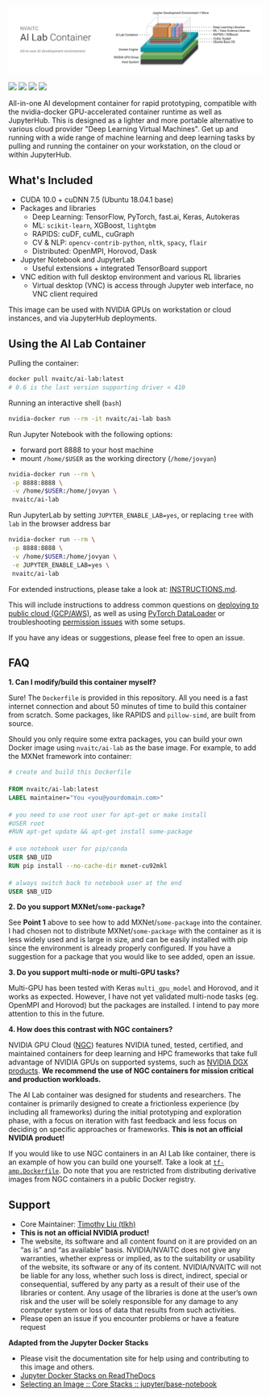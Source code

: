 ![header image](images/ai-lab-header.jpg)

[![](https://img.shields.io/docker/pulls/nvaitc/ai-lab.svg)](https://hub.docker.com/r/nvaitc/ai-lab) [![](https://images.microbadger.com/badges/image/nvaitc/ai-lab.svg)](https://microbadger.com/images/nvaitc/ai-lab "Get your own image badge on microbadger.com") [![](https://img.shields.io/github/issues/nvaitc/ai-lab.svg)](Issues) [![](https://img.shields.io/badge/vulnerabilities%20%28snyk.io%29-0-brightgreen.svg)](https://img.shields.io/snyk/vulnerabilities/github/nvaitc/ai-lab/test/requirements.txt.svg?label=vulnerabilities%20%28snyk.io%29)

All-in-one AI development container for rapid prototyping, compatible with the nvidia-docker GPU-accelerated container runtime as well as JupyterHub. This is designed as a lighter and more portable alternative to various cloud provider "Deep Learning Virtual Machines". Get up and running with a wide range of machine learning and deep learning tasks by pulling and running the container on your workstation, on the cloud or within JupyterHub.

## What's Included

* CUDA 10.0 + cuDNN 7.5 (Ubuntu 18.04.1 base)
* Packages and libraries
  * Deep Learning: TensorFlow, PyTorch, fast.ai, Keras, Autokeras
  * ML: `scikit-learn`, XGBoost, `lightgbm`
  * RAPIDS: cuDF, cuML, cuGraph
  * CV & NLP: `opencv-contrib-python`, `nltk`, `spacy`, `flair`
  * Distributed: OpenMPI, Horovod, Dask
* Jupyter Notebook and JupyterLab
  * Useful extensions + integrated TensorBoard support
* VNC edition with full desktop environment and various RL libraries
  * Virtual desktop (VNC) is access through Jupyter web interface, no VNC client required

This image can be used with NVIDIA GPUs on workstation or cloud instances, and via JupyterHub deployments.

## Using the AI Lab Container

Pulling the container:

```bash
docker pull nvaitc/ai-lab:latest
# 0.6 is the last version supporting driver < 410
```

Running an interactive shell (`bash`)

```bash
nvidia-docker run --rm -it nvaitc/ai-lab bash
```

Run Jupyter Notebook with the following options:

* forward port 8888 to your host machine
* mount `/home/$USER` as the working directory (`/home/jovyan`)

```bash
nvidia-docker run --rm \
 -p 8888:8888 \
 -v /home/$USER:/home/jovyan \
 nvaitc/ai-lab
```

Run JupyterLab by setting `JUPYTER_ENABLE_LAB=yes`, or replacing `tree` with `lab` in the browser address bar

```bash
nvidia-docker run --rm \
 -p 8888:8888 \
 -v /home/$USER:/home/jovyan \
 -e JUPYTER_ENABLE_LAB=yes \
 nvaitc/ai-lab
```
For extended instructions, please take a look at: [INSTRUCTIONS.md](INSTRUCTIONS.md).

This will include instructions to address common questions on [deploying to public cloud (GCP/AWS)](INSTRUCTIONS.md#public-cloud-gcp--aws-etc), as well as using [PyTorch DataLoader](INSTRUCTIONS.md#pytorch-dataloader) or troubleshooting [permission issues](INSTRUCTIONS.md#permission-issues) with some setups.

If you have any ideas or suggestions, please feel free to open an issue.

## FAQ

**1. Can I modify/build this container myself?**

Sure! The `Dockerfile` is provided in this repository. All you need is a fast internet connection and about 50 minutes of time to build this container from scratch. Some packages, like RAPIDS and `pillow-simd`, are built from source.

Should you only require some extra packages, you can build your own Docker image using `nvaitc/ai-lab` as the base image. For example, to add the MXNet framework into container:

```Dockerfile
# create and build this Dockerfile

FROM nvaitc/ai-lab:latest
LABEL maintainer="You <you@yourdomain.com>"

# you need to use root user for apt-get or make install
#USER root
#RUN apt-get update && apt-get install some-package

# use notebook user for pip/conda
USER $NB_UID
RUN pip install --no-cache-dir mxnet-cu92mkl

# always switch back to notebook user at the end
USER $NB_UID
```

**2. Do you support MXNet/`some-package`?**

See **Point 1** above to see how to add MXNet/`some-package` into the container. I had chosen not to distribute MXNet/`some-package` with the container as it is less widely used and is large in size, and can be easily installed with pip since the environment is already properly configured. If you have a suggestion for a package that you would like to see added, open an issue.

**3. Do you support multi-node or multi-GPU tasks?**

Multi-GPU has been tested with Keras `multi_gpu_model` and Horovod, and it works as expected. However, I have not yet validated multi-node tasks (eg. OpenMPI and Horovod) but the packages are installed. I intend to pay more attention to this in the future.

**4. How does this contrast with NGC containers?**

NVIDIA GPU Cloud ([NGC](https://www.nvidia.com/en-sg/gpu-cloud/)) features NVIDIA tuned, tested, certified, and maintained containers for deep learning and HPC frameworks that take full advantage of NVIDIA GPUs on supported systems, such as [NVIDIA DGX products](https://www.nvidia.com/en-sg/data-center/dgx-systems/). **We recommend the use of NGC containers for mission critical and production workloads.**

The AI Lab container was designed for students and researchers. The container is primarily designed to create a frictionless experience (by including all frameworks) during the initial prototyping and exploration phase, with a focus on iteration with fast feedback and less focus on deciding on specific approaches or frameworks. **This is not an official NVIDIA product!**

If you would like to use NGC containers in an AI Lab like container, there is an example of how you can build one yourself. Take a look at [`tf-amp.Dockerfile`](tf-amp.Dockerfile). Do note that you are restricted from distributing derivative images from NGC containers in a public Docker registry.

## Support

* Core Maintainer: [Timothy Liu (tlkh)](https://github.com/tlkh)
* **This is not an official NVIDIA product!**
* The website, its software and all content found on it are provided on an “as is” and “as available” basis. NVIDIA/NVAITC does not give any warranties, whether express or implied, as to the suitability or usability of the website, its software or any of its content. NVIDIA/NVAITC will not be liable for any loss, whether such loss is direct, indirect, special or consequential, suffered by any party as a result of their use of the libraries or content. Any usage of the libraries is done at the user’s own risk and the user will be solely responsible for any damage to any computer system or loss of data that results from such activities.
* Please open an issue if you encounter problems or have a feature request

**Adapted from the Jupyter Docker Stacks**

* Please visit the documentation site for help using and contributing to this image and others.
* [Jupyter Docker Stacks on ReadTheDocs](http://jupyter-docker-stacks.readthedocs.io/en/latest/index.html)
* [Selecting an Image :: Core Stacks :: jupyter/base-notebook](http://jupyter-docker-stacks.readthedocs.io/en/latest/using/selecting.html#jupyter-base-notebook)
